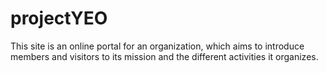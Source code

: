 # projectYEO
This site is an online portal for an organization, which aims to introduce members and visitors to its mission and the different activities it organizes.
